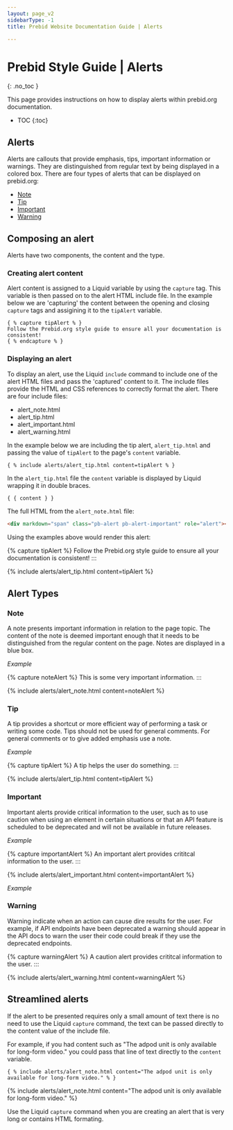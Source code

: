 ```yaml
---
layout: page_v2
sidebarType: -1
title: Prebid Website Documentation Guide | Alerts

---
```


# Prebid Style Guide | Alerts
{: .no_toc }

This page provides instructions on how to display alerts within prebid.org documentation. 

* TOC
{:toc}

## Alerts

Alerts are callouts that provide emphasis, tips, important information or warnings. They are distinguished from regular text by being displayed in a colored box. There are four types of alerts that can be displayed on prebid.org: 

- [Note](#note)
- [Tip](#tip)  
- [Important](#important)
- [Warning](#warning)

## Composing an alert

Alerts have two components, the content and the type. 

### Creating alert content
Alert content is assigned to a Liquid variable by using the `capture` tag. This variable is then passed on to the alert HTML include file. In the example below we are 'capturing' the content between the opening and closing `capture` tags and assigining it to the `tipAlert` variable. 

```
{ % capture tipAlert % }
Follow the Prebid.org style guide to ensure all your documentation is consistent!
{ % endcapture % }
```

### Displaying an alert

To display an alert, use the Liquid `include` command to include one of the alert HTML files and pass the 'captured' content to it. The include files provide the HTML and CSS references to correctly format the alert. There are four include files: 

- alert_note.html
- alert_tip.html
- alert_important.html
- alert_warning.html

In the example below we are including the tip alert, `alert_tip.html` and passing the value of `tipAlert` to the page's `content` variable. 

```
{ % include alerts/alert_tip.html content=tipAlert % }
```

In the `alert_tip.html` file the `content` variable is displayed by Liquid wrapping it in double braces. 

```html
{ { content } }
```
The full HTML from the `alert_note.html` file: 

```html
<div markdown="span" class="pb-alert pb-alert-important" role="alert"><i class="fa fa-exclamation-circle"></i> <b>Important:</b> {{include.content}}</div>
```

Using the examples above would render this alert: 

{% capture tipAlert %}
Follow the Prebid.org style guide to ensure all your documentation is consistent!
:::

{% include alerts/alert_tip.html content=tipAlert %}

## Alert Types

### Note

A note presents important information in relation to the page topic. The content of the note is deemed important enough that it needs to be distinguished from the regular content on the page. Notes are displayed in a blue box. 

*Example*

{% capture noteAlert %}
This is some very important information.
:::

{% include alerts/alert_note.html content=noteAlert %}

### Tip

A tip provides a shortcut or more efficient way of performing a task or writing some code. Tips should not be used for general comments. For general comments or to give added emphasis use a note. 

*Example*

{% capture tipAlert %}
A tip helps the user do something. 
:::

{% include alerts/alert_tip.html content=tipAlert %}

### Important

Important alerts provide critical information to the user, such as to use caution when using an element in certain situations or that an API feature is scheduled to be deprecated and will not be available in future releases. 

*Example*

{% capture importantAlert %}
An important alert provides crititcal information to the user. 
:::

{% include alerts/alert_important.html content=importantAlert %}

*Example*

### Warning

Warning indicate when an action can cause dire results for the user. For example, if API endpoints have been deprecated a warning should appear in the API docs to warn the user their code could break if they use the deprecated endpoints. 

{% capture warningAlert %}
A caution alert provides crititcal information to the user. 
:::

{% include alerts/alert_warning.html content=warningAlert %}

## Streamlined alerts

If the alert to be presented requires only a small amount of text there is no need to use the Liquid `capture` command, the text can be passed directly to the content value of the include file. 

For example, if you had content such as "The adpod unit is only available for long-form video." you could pass that line of text directly to the `content` variable. 
```
{ % include alerts/alert_note.html content="The adpod unit is only available for long-form video." % }
```
{% include alerts/alert_note.html content="The adpod unit is only available for long-form video." %}

Use the Liquid `capture` command when you are creating an alert that is very long or contains HTML formating. 


